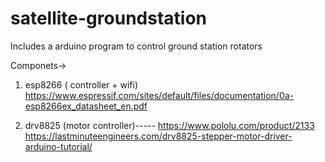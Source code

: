 # satellite-groundstation

Includes a arduino program to control ground station rotators

Componets->

1. esp8266 ( controller + wifi)	
	https://www.espressif.com/sites/default/files/documentation/0a-esp8266ex_datasheet_en.pdf

2. drv8825 (motor controller)-----
	https://www.pololu.com/product/2133
	https://lastminuteengineers.com/drv8825-stepper-motor-driver-arduino-tutorial/